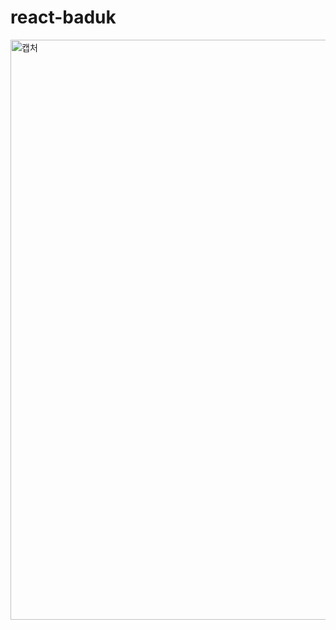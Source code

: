 # react-baduk

<img width="928" alt="캡처" src="https://user-images.githubusercontent.com/48236363/87805983-284a6a00-c891-11ea-9915-ebc7f6410794.PNG">
